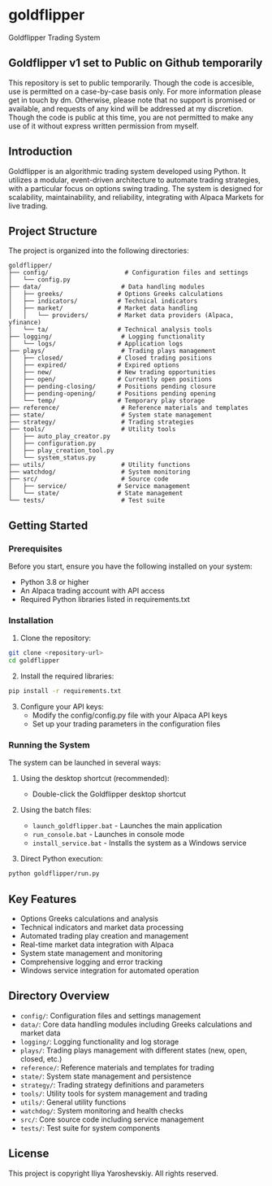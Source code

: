 # goldflipper
Goldflipper Trading System

## Goldflipper v1 set to Public on Github temporarily
This repository is set to public temporarily. Though the code is accesible, use is permitted on a case-by-case basis only. For more information please get in touch by dm. Otherwise, please note that no support is promised or available, and requests of any kind will be addressed at my discretion. 
Though the code is public at this time, you are not permitted to make any use of it without express written permission from myself.

## Introduction

Goldflipper is an algorithmic trading system developed using Python. It utilizes a modular, event-driven architecture to automate trading strategies, with a particular focus on options swing trading. The system is designed for scalability, maintainability, and reliability, integrating with Alpaca Markets for live trading.

## Project Structure

The project is organized into the following directories:

```
goldflipper/
├── config/                     # Configuration files and settings
│   └── config.py
├── data/                      # Data handling modules
│   ├── greeks/               # Options Greeks calculations
│   ├── indicators/           # Technical indicators
│   ├── market/               # Market data handling
│   │   └── providers/        # Market data providers (Alpaca, yfinance)
│   └── ta/                   # Technical analysis tools
├── logging/                   # Logging functionality
│   └── logs/                 # Application logs
├── plays/                     # Trading plays management
│   ├── closed/               # Closed trading positions
│   ├── expired/              # Expired options
│   ├── new/                  # New trading opportunities
│   ├── open/                 # Currently open positions
│   ├── pending-closing/      # Positions pending closure
│   ├── pending-opening/      # Positions pending opening
│   └── temp/                 # Temporary play storage
├── reference/                 # Reference materials and templates
├── state/                     # System state management
├── strategy/                  # Trading strategies
├── tools/                     # Utility tools
│   ├── auto_play_creator.py
│   ├── configuration.py
│   ├── play_creation_tool.py
│   └── system_status.py
├── utils/                     # Utility functions
├── watchdog/                  # System monitoring
├── src/                       # Source code
│   ├── service/              # Service management
│   └── state/                # State management
└── tests/                     # Test suite
```

## Getting Started

### Prerequisites

Before you start, ensure you have the following installed on your system:

- Python 3.8 or higher
- An Alpaca trading account with API access
- Required Python libraries listed in requirements.txt

### Installation

1. Clone the repository:
```bash
git clone <repository-url>
cd goldflipper
```

2. Install the required libraries:
```bash
pip install -r requirements.txt
```

3. Configure your API keys:
   - Modify the config/config.py file with your Alpaca API keys
   - Set up your trading parameters in the configuration files

### Running the System

The system can be launched in several ways:

1. Using the desktop shortcut (recommended):
   - Double-click the Goldflipper desktop shortcut

2. Using the batch files:
   - `launch_goldflipper.bat` - Launches the main application
   - `run_console.bat` - Launches in console mode
   - `install_service.bat` - Installs the system as a Windows service

3. Direct Python execution:
```bash
python goldflipper/run.py
```

## Key Features

- Options Greeks calculations and analysis
- Technical indicators and market data processing
- Automated trading play creation and management
- Real-time market data integration with Alpaca
- System state management and monitoring
- Comprehensive logging and error tracking
- Windows service integration for automated operation

## Directory Overview

- `config/`: Configuration files and settings management
- `data/`: Core data handling modules including Greeks calculations and market data
- `logging/`: Logging functionality and log storage
- `plays/`: Trading plays management with different states (new, open, closed, etc.)
- `reference/`: Reference materials and templates for trading
- `state/`: System state management and persistence
- `strategy/`: Trading strategy definitions and parameters
- `tools/`: Utility tools for system management and trading
- `utils/`: General utility functions
- `watchdog/`: System monitoring and health checks
- `src/`: Core source code including service management
- `tests/`: Test suite for system components

## License

This project is copyright Iliya Yaroshevskiy. All rights reserved.
